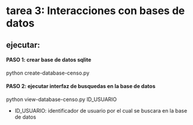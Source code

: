 # tarea 3: Interacciones con bases de datos

## ejecutar:

#### PASO 1: crear base de datos sqlite
python create-database-censo.py

#### PASO 2: ejecutar interfaz de busquedas en la base de datos

python view-database-censo.py ID_USUARIO

* ID_USUARIO: identificador de usuario por el cual se buscara en la base de datos